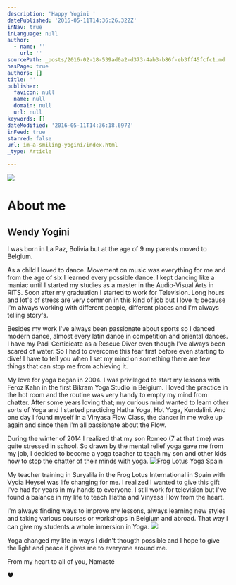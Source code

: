 ```yaml
---
description: 'Happy Yogini '
datePublished: '2016-05-11T14:36:26.322Z'
inNav: true
inLanguage: null
author:
  - name: ''
    url: ''
sourcePath: _posts/2016-02-18-539ad0a2-d373-4ab3-b86f-eb3ff45fcfc1.md
hasPage: true
authors: []
title: ''
publisher:
  favicon: null
  name: null
  domain: null
  url: null
keywords: []
dateModified: '2016-05-11T14:36:18.697Z'
inFeed: true
starred: false
url: im-a-smiling-yogini/index.html
_type: Article

---
```

![](https://the-grid-user-content.s3-us-west-2.amazonaws.com/3216c277-f8d1-4b79-995b-5a8fa75a828d.jpg)

# About me

## Wendy Yogini

I was born in La Paz, Bolivia but at the age of 9 my parents moved to Belgium.

As a child I loved to dance. Movement on music was everything for me and from the age of six I learned every possible dance. I kept dancing like a maniac until I started my studies as a master in the Audio-Visual Arts in RITS. Soon after my graduation I started to work for Television. Long hours and lot's of stress are very common in this kind of job but I love it; because I'm always working with different people, different places and I'm always telling story's.

Besides my work I've always been passionate about sports so I danced modern dance, almost every latin dance in competition and oriental dances. I have my Padi Certicicate as a Rescue Diver even though I've always been scared of water. So I had to overcome this fear first before even starting to dive! I have to tell you when I set my mind on something there are few things that can stop me from achieving it.

My love for yoga began in 2004\. I was privileged to start my lessons with Feroz Kahn in the first Bikram Yoga Studio in Belgium. I loved the practice in the hot room and the routine was very handy to empty my mind from chatter. After some years loving that; my curious mind wanted to learn other sorts of Yoga and I started practicing Hatha Yoga, Hot Yoga, Kundalini. And one day I found myself in a Vinyasa Flow Class, the dancer in me woke up again and since then I'm all passionate about the Flow.

During the winter of 2014 I realized that my son Romeo (7 at that time) was quite stressed in school. So drawn by the mental relief yoga gave me from my job, I decided to become a yoga teacher to teach my son and other kids how to stop the chatter of their minds with yoga.
![Frog Lotus Yoga Spain](https://s3-us-west-2.amazonaws.com/the-grid-img/p/517d8f88f346aa154b98428b464a3f097c51c2e5.jpg)

My teacher training in Suryalila in the Frog Lotus International in Spain with Vydia Heysel was life changing for me. I realized I wanted to give this gift I've had for years in my hands to everyone. I still work for television but I've found a balance in my life to teach Hatha and Vinyasa Flow from the heart.

I'm always finding ways to improve my lessons, always learning new styles and taking various courses or workshops in Belgium and abroad. That way I can give my students a whole inmersion in Yoga.
![](https://s3-us-west-2.amazonaws.com/the-grid-img/p/4365779d75063a7e2789c9b971ad9dd14d555fbb.jpg)

Yoga changed my life in ways I didn't thougth possible and I hope to give the light and peace it gives me to everyone around me.

From my heart to all of you, Namasté

♥